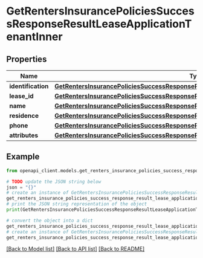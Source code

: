 # GetRentersInsurancePoliciesSuccessResponseResultLeaseApplicationTenantInner


## Properties

Name | Type | Description | Notes
------------ | ------------- | ------------- | -------------
**identification** | [**GetRentersInsurancePoliciesSuccessResponseResultLeaseApplicationTenantInnerIdentification**](GetRentersInsurancePoliciesSuccessResponseResultLeaseApplicationTenantInnerIdentification.md) |  | 
**lease_id** | [**GetRentersInsurancePoliciesSuccessResponseResultLeaseApplicationTenantInnerLeaseID**](GetRentersInsurancePoliciesSuccessResponseResultLeaseApplicationTenantInnerLeaseID.md) |  | 
**name** | [**GetRentersInsurancePoliciesSuccessResponseResultLeaseApplicationTenantInnerName**](GetRentersInsurancePoliciesSuccessResponseResultLeaseApplicationTenantInnerName.md) |  | 
**residence** | [**GetRentersInsurancePoliciesSuccessResponseResultLeaseApplicationTenantInnerResidence**](GetRentersInsurancePoliciesSuccessResponseResultLeaseApplicationTenantInnerResidence.md) |  | 
**phone** | [**GetRentersInsurancePoliciesSuccessResponseResultLeaseApplicationTenantInnerPhone**](GetRentersInsurancePoliciesSuccessResponseResultLeaseApplicationTenantInnerPhone.md) |  | [optional] 
**attributes** | [**GetRentersInsurancePoliciesSuccessResponseResultLeaseApplicationTenantInnerAttributes**](GetRentersInsurancePoliciesSuccessResponseResultLeaseApplicationTenantInnerAttributes.md) |  | 

## Example

```python
from openapi_client.models.get_renters_insurance_policies_success_response_result_lease_application_tenant_inner import GetRentersInsurancePoliciesSuccessResponseResultLeaseApplicationTenantInner

# TODO update the JSON string below
json = "{}"
# create an instance of GetRentersInsurancePoliciesSuccessResponseResultLeaseApplicationTenantInner from a JSON string
get_renters_insurance_policies_success_response_result_lease_application_tenant_inner_instance = GetRentersInsurancePoliciesSuccessResponseResultLeaseApplicationTenantInner.from_json(json)
# print the JSON string representation of the object
print(GetRentersInsurancePoliciesSuccessResponseResultLeaseApplicationTenantInner.to_json())

# convert the object into a dict
get_renters_insurance_policies_success_response_result_lease_application_tenant_inner_dict = get_renters_insurance_policies_success_response_result_lease_application_tenant_inner_instance.to_dict()
# create an instance of GetRentersInsurancePoliciesSuccessResponseResultLeaseApplicationTenantInner from a dict
get_renters_insurance_policies_success_response_result_lease_application_tenant_inner_from_dict = GetRentersInsurancePoliciesSuccessResponseResultLeaseApplicationTenantInner.from_dict(get_renters_insurance_policies_success_response_result_lease_application_tenant_inner_dict)
```
[[Back to Model list]](../README.md#documentation-for-models) [[Back to API list]](../README.md#documentation-for-api-endpoints) [[Back to README]](../README.md)


